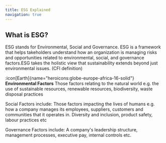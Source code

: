 ```yaml
---
title: ESG Explained
navigation: true
---
```


## What is ESG?

ESG stands for Environmental, Social and Governance. ESG is a framework that helps takeholders understand how an organization is managing risks and opportunities related to environmental, social, and governance factors.ESG takes the holistic view that sustainability extends beyond just environmental issues. (CFI definition)

:icon[Earth]{name="heroicons:globe-europe-africa-16-solid"} **Environmental Factors** Those factors relating to the natural world e.g. the use of sustainable resources, renewable resources, biodiversity, waste disposal practices

Social Factors include: Those factors impacting the lives of humans e.g. how a company manages its employees, suppliers, customers and communities that it operates in. Diversity and inclusion, product safety, labour practices etc

Governance Factors include: A company's leadership structure, management processes, executive pay, internal controls etc.
